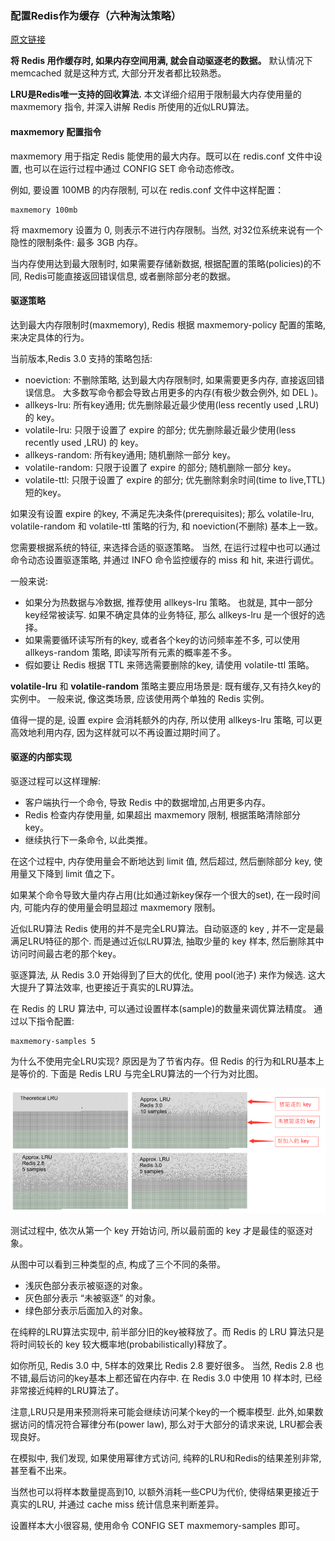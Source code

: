 ### 配置Redis作为缓存（六种淘汰策略）

[原文链接](https://blog.csdn.net/ligupeng7929/java/article/details/79603060)

**将 Redis 用作缓存时, 如果内存空间用满, 就会自动驱逐老的数据。** 默认情况下 memcached 就是这种方式, 大部分开发者都比较熟悉。

**LRU是Redis唯一支持的回收算法.** 本文详细介绍用于限制最大内存使用量的 maxmemory 指令, 并深入讲解 Redis 所使用的近似LRU算法。

#### maxmemory 配置指令

maxmemory 用于指定 Redis 能使用的最大内存。既可以在 redis.conf 文件中设置, 也可以在运行过程中通过 CONFIG SET 命令动态修改。

例如, 要设置 100MB 的内存限制, 可以在 redis.conf 文件中这样配置：

```shell
maxmemory 100mb
```

将 maxmemory 设置为 0, 则表示不进行内存限制。当然, 对32位系统来说有一个隐性的限制条件: 最多 3GB 内存。

当内存使用达到最大限制时, 如果需要存储新数据, 根据配置的策略(policies)的不同, Redis可能直接返回错误信息, 或者删除部分老的数据。

#### 驱逐策略

达到最大内存限制时(maxmemory), Redis 根据 maxmemory-policy 配置的策略, 来决定具体的行为。

当前版本,Redis 3.0 支持的策略包括:

- noeviction: 不删除策略, 达到最大内存限制时, 如果需要更多内存, 直接返回错误信息。 大多数写命令都会导致占用更多的内存(有极少数会例外, 如 DEL )。
- allkeys-lru: 所有key通用; 优先删除最近最少使用(less recently used ,LRU) 的 key。
- volatile-lru: 只限于设置了 expire 的部分; 优先删除最近最少使用(less recently used ,LRU) 的 key。
- allkeys-random: 所有key通用; 随机删除一部分 key。
- volatile-random: 只限于设置了 expire 的部分; 随机删除一部分 key。
- volatile-ttl: 只限于设置了 expire 的部分; 优先删除剩余时间(time to live,TTL) 短的key。



如果没有设置 expire 的key, 不满足先决条件(prerequisites); 那么 volatile-lru, volatile-random 和 volatile-ttl 策略的行为, 和 noeviction(不删除) 基本上一致。

您需要根据系统的特征, 来选择合适的驱逐策略。 当然, 在运行过程中也可以通过命令动态设置驱逐策略, 并通过 INFO 命令监控缓存的 miss 和 hit, 来进行调优。

一般来说:

- 如果分为热数据与冷数据, 推荐使用 allkeys-lru 策略。 也就是, 其中一部分key经常被读写. 如果不确定具体的业务特征, 那么 allkeys-lru 是一个很好的选择。
- 如果需要循环读写所有的key, 或者各个key的访问频率差不多, 可以使用 allkeys-random 策略, 即读写所有元素的概率差不多。
- 假如要让 Redis 根据 TTL 来筛选需要删除的key, 请使用 volatile-ttl 策略。



**volatile-lru** 和 **volatile-random** 策略主要应用场景是: 既有缓存,又有持久key的实例中。 一般来说, 像这类场景, 应该使用两个单独的 Redis 实例。

值得一提的是, 设置 expire 会消耗额外的内存, 所以使用 allkeys-lru 策略, 可以更高效地利用内存, 因为这样就可以不再设置过期时间了。

#### 驱逐的内部实现

驱逐过程可以这样理解:

- 客户端执行一个命令, 导致 Redis 中的数据增加,占用更多内存。
- Redis 检查内存使用量, 如果超出 maxmemory 限制, 根据策略清除部分 key。
- 继续执行下一条命令, 以此类推。

在这个过程中, 内存使用量会不断地达到 limit 值, 然后超过, 然后删除部分 key, 使用量又下降到 limit 值之下。

如果某个命令导致大量内存占用(比如通过新key保存一个很大的set), 在一段时间内, 可能内存的使用量会明显超过 maxmemory 限制。

近似LRU算法
Redis 使用的并不是完全LRU算法。自动驱逐的 key , 并不一定是最满足LRU特征的那个. 而是通过近似LRU算法, 抽取少量的 key 样本, 然后删除其中访问时间最古老的那个key。

驱逐算法, 从 Redis 3.0 开始得到了巨大的优化, 使用 pool(池子) 来作为候选. 这大大提升了算法效率, 也更接近于真实的LRU算法。

在 Redis 的 LRU 算法中, 可以通过设置样本(sample)的数量来调优算法精度。 通过以下指令配置:

```shell
maxmemory-samples 5
```

为什么不使用完全LRU实现? 原因是为了节省内存。但 Redis 的行为和LRU基本上是等价的. 下面是 Redis LRU 与完全LRU算法的一个行为对比图。

![image-20200616103751972](https://raw.githubusercontent.com/stephenZkang/learn/master/img/image-20200616103751972.png)

测试过程中, 依次从第一个 key 开始访问, 所以最前面的 key 才是最佳的驱逐对象。

从图中可以看到三种类型的点, 构成了三个不同的条带。

- 浅灰色部分表示被驱逐的对象。
- 灰色部分表示 “未被驱逐” 的对象。
- 绿色部分表示后面加入的对象。



在纯粹的LRU算法实现中, 前半部分旧的key被释放了。而 Redis 的 LRU 算法只是将时间较长的 key 较大概率地(probabilistically)释放了。

如你所见, Redis 3.0 中, 5样本的效果比 Redis 2.8 要好很多。 当然, Redis 2.8 也不错,最后访问的key基本上都还留在内存中. 在 Redis 3.0 中使用 10 样本时, 已经非常接近纯粹的LRU算法了。

注意,LRU只是用来预测将来可能会继续访问某个key的一个概率模型. 此外,如果数据访问的情况符合幂律分布(power law), 那么对于大部分的请求来说, LRU都会表现良好。

在模拟中, 我们发现, 如果使用幂律方式访问, 纯粹的LRU和Redis的结果差别非常, 甚至看不出来。

当然也可以将样本数量提高到10, 以额外消耗一些CPU为代价, 使得结果更接近于真实的LRU, 并通过 cache miss 统计信息来判断差异。

设置样本大小很容易, 使用命令 CONFIG SET maxmemory-samples <count> 即可。

